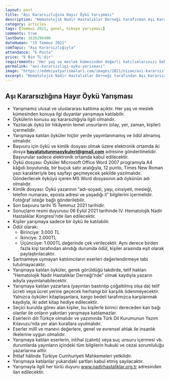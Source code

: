 ```yaml
---
layout: post
title: "Aşı Kararsızlığına Hayır Öykü Yarışması"
description: "Hematolojik Nadir Hastalıklar Derneği tarafından Aşı Kararsızlığına Hayır isimli öykü yarışması düzenlenecektir."
category: articles
tags: [temmuz 2021, genel, hikaye yarışması]
comments: true
lastDate: 1626296400    
dateHuman: "15 Temmuz 2021"
comTopic: "Aşı Kararsızlığıyla"
attendance: "E-Posta"
price: "6 Bin TL'dir"
requirements: "Her yaş ve meslek kümesinden değerli katılımlarınızı bekliyoruz."
permalink: "asi-kararsizligi-oyku-yarismasi"
image: "https://edebiyatyarismalari.com/images/2021/nisan/asi-kararsizligina-oyku-yarismasi.jpg"
excerpt: "Hematolojik Nadir Hastalıklar Derneği tarafından Aşı Kararsızlığına Hayır isimli öykü yarışması düzenlenecektir."
---
```


## Aşı Kararsızlığına Hayır Öykü Yarışması
- Yarışmamız ulusal ve uluslararası katılıma açıktır. Her yaş ve meslek kümesinden konuya ilgi duyanlar yarışmaya katılabilir.
- Öykülerin konusu aşı kararsızlığıyla ilgili olmalıdır.
- Yazılacak öykü bir hikâyenin temel unsurlarını (olay, yer, zaman, kişiler) içermelidir.
- Yarışmaya katılan öyküler hiçbir yerde yayımlanmamış ve ödül almamış olmalıdır.
- Başvuru için öykü ve kimlik dosyası olmak üzere elektronik ortamda iki dosya **hayatatutunmaoykuleri@gmail.com** adresine gönderilmelidir. Başvurular sadece elektronik ortamda kabul edilecektir.
- Öykü dosyası: Öyküler Microsoft Office Word 2007 programıyla A4 kâğıdı boyutunda, bir buçuk satır aralığıyla, 12 punto, Times New Roman yazı karakteriyle beş sayfayı geçmeyecek şekilde yazılmalıdır. Gönderilecek öyküyü içeren MS Word dosyasının adı öykünün adı olmalıdır. 
- Kimlik dosyası: Öykü yazarının “adı-soyadı, yaşı, cinsiyeti, mesleği, telefon numarası, eposta adresi ve yaşadığı il” bilgilerini içermelidir. Fotoğraf isteğe bağlı gönderilebilir.
- Son başvuru tarihi 15 Temmuz 2021 tarihidir.
- Sonuçların resmi duyurusu 06 Eylül 2021 tarihinde IV. Hematolojik Nadir Hastalıklar Kongresi’nde ilan edilecektir.
- Kişiler yarışmaya sadece bir öykü ile katılabilir.
- Ödül olarak:
    - Birinciye: 3.000 TL
    - İkinciye: 2.000TL
    - Üçüncüye: 1.000TL değerinde çek verilecektir. Aynı derece birden fazla kişi tarafından alındığı durumda ödül, kişiler arasında eşit olarak paylaştırılacaktır.
- Şartnameye uymayan katılımcıların eserleri değerlendirmeye tabi tutulmayacaktır.
- Yarışmaya katılan öyküler, gerek görüldüğü takdirde, telif hakları “Hematolojik Nadir Hastalıklar Derneği’nde” olmak kaydıyla yazarın adıyla yayımlanabilecektir.
- Yarışmaya katılan yazarlara (yayınları bastırılıp çoğaltılmış olsa da) telif ücreti veya ücret yerine geçecek herhangi bir karşılık ödenmeyecektir. Yalnızca öyküleri kitaplaşanlara, kargo bedeli tarafımızca karşılanmak kaydıyla, iki adet kitap hediye edilecektir.
- Seçici kurulda görev alan kişiler, bu kişilerle birinci dereceden kan bağı olanlar ile onların yakınları yarışmaya katılamazlar.
- Eserlerin dili Türkçe olmalıdır ve yazımında Türk Dil Kurumunun Yazım Kılavuzu’nda yer alan kurallara uyulmalıdır.
- Eserler millî ve manevi değerlere, genel ve evrensel ahlak ile insanlık ilkelerine uygun olmalıdır.
- Yarışmaya katılan eserlerin, intihal (çalıntı) veya suç unsuru içermesi vb. durumlarda yayınların içindeki tüm bilgilerin hukuki ve cezai sorumluluğu yazarlarına aittir.
- İhtilaf hâlinde Türkiye Cumhuriyeti Mahkemeleri yetkilidir.
- Yarışmaya katılanlar yukarıdaki şartları kabul etmiş sayılacaktır.
- Yarışmayla ilgili her türlü duyuru www.nadirhastaliklar.org.tr adresinden ilan edilecektir.